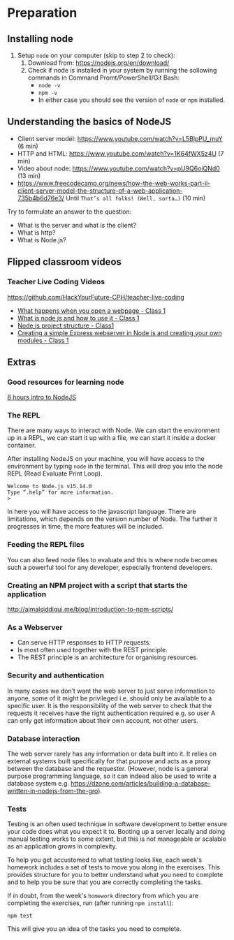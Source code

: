 # Preparation

## Installing node

1. Setup `node` on your computer (skip to step 2 to check):
   1. Download from: <https://nodejs.org/en/download/>
   2. Check if node is installed in your system by running the sollowing commands in Command Promt/PowerShell/Git Bash:
      - `node -v`
      - `npm -v`
      - In either case you should see the version of `node` or `npm` installed.

## Understanding the basics of NodeJS

- Client server model: <https://www.youtube.com/watch?v=L5BlpPU_muY> (6 min)
- HTTP and HTML: <https://www.youtube.com/watch?v=1K64fWX5z4U> (7 min)
- Video about node: <https://www.youtube.com/watch?v=pU9Q6oiQNd0> (13 min)
- <https://www.freecodecamp.org/news/how-the-web-works-part-ii-client-server-model-the-structure-of-a-web-application-735b4b6d76e3/> Until `That’s all folks! (Well, sorta…)` (10 min)

Try to formulate an answer to the question:

- What is the server and what is the client?
- What is http?
- What is Node.js?

## Flipped classroom videos

### Teacher Live Coding Videos

<https://github.com/HackYourFuture-CPH/teacher-live-coding>

- [What happens when you open a webpage - Class 1](https://youtu.be/wdj2LrpKSdg)
- [What is node js and how to use it - Class 1](https://youtu.be/gTa5R1PHIiY)
- [Node js project structure - Class1](https://youtu.be/CUY20f-KBxE)
- [Creating a simple Express webserver in Node js and creating your own modules - Class 1](https://youtu.be/R-dl4-VnZYA)

## Extras

### Good resources for learning node

[8 hours intro to NodeJS](https://www.youtube.com/watch?v=Oe421EPjeBE)

### The REPL

There are many ways to interact with Node. We can start the environment up in a REPL, we can start it up with a file, we can start it inside a docker container.

After installing NodeJS on your machine, you will have access to the environment by typing `node` in the terminal. This will drop you into the node REPL (Read Evaluate Print Loop).

```text
Welcome to Node.js v15.14.0
Type “.help” for more information.
>
```

In here you will have access to the javascript language. There are limitations, which depends on the version number of Node. The further it progresses in time, the more features will be included.

### Feeding the REPL files

You can also feed node files to evaluate and this is where node becomes such a powerful tool for any developer, especially frontend developers.

### Creating an NPM project with a script that starts the application

<http://ajmalsiddiqui.me/blog/introduction-to-npm-scripts/>

### As a Webserver

- Can serve HTTP responses to HTTP requests.
- Is most often used together with the REST principle.
- The REST principle is an architecture for organising resources.

### Security and authentication

In many cases we don’t want the web server to just serve information to anyone, some of it might be privileged i.e. should only be available to a specific user. It is the responsibility of the web server to check that the requests it receives have the right authentication required e.g. so user A can only get information about their own account, not other users.

### Database interaction

The web server rarely has any information or data built into it. It relies on external systems built specifically for that purpose and acts as a proxy between the database and the requester. (However, node is a general purpose programming language, so it can indeed also be used to write a database system e.g. <https://dzone.com/articles/building-a-database-written-in-nodejs-from-the-gro>).

### Tests

Testing is an often used technique in software development to better ensure your code does what you expect it to. Booting up a server locally and doing manual testing works to some extent, but this is not manageable or scalable as an application grows in complexity.

To help you get accustomed to what testing looks like, each week's homework includes a set of tests to move you along in the exercises. This provides structure for you to better understand what you need to complete and to help you be sure that you are correctly completing the tasks.

If in doubt, from the week's `homework` directory from which you are completing the exercises, run (after running `npm install`):

`npm test`

This will give you an idea of the tasks you need to complete.
